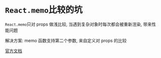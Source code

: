 
# `React.memo`比较的坑

`React.memo`只对 props 做浅比较, 当遇到复杂对象时每次都会被重新渲染, 带来性能问题

解决方案: memo 函数支持第二个参数, 来自定义对 props 的比较

[官方文档](https://zh-hans.reactjs.org/docs/react-api.html#reactmemo)
